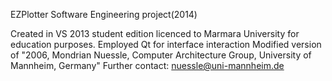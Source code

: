 EZPlotter
Software Engineering project(2014)

Created in VS 2013 student edition licenced to Marmara University for education purposes. Employed Qt for interface interaction Modified version of "2006, Mondrian Nuessle, Computer Architecture Group, University of Mannheim, Germany" Further contact: nuessle@uni-mannheim.de
